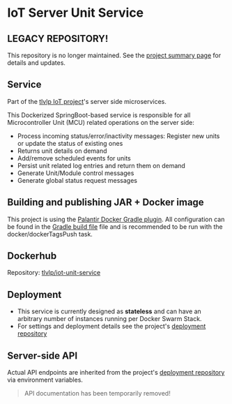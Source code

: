 # IoT Server Unit Service

## LEGACY REPOSITORY!
This repository is no longer maintained. See the [project summary page](https://github.com/tlvlp/iot-project-summary) for details and updates.

## Service
Part of the [tlvlp IoT project](https://github.com/tlvlp/iot-project-summary)'s server side microservices.

This Dockerized SpringBoot-based service is responsible for all Microcontroller Unit (MCU) related operations on the server side:
- Process incoming status/error/inactivity messages: Register new units or update the status of existing ones
- Returns unit details on demand
- Add/remove scheduled events for units
- Persist unit related log entries and return them on demand
- Generate Unit/Module control messages
- Generate global status request messages

## Building and publishing JAR + Docker image
This project is using the [Palantir Docker Gradle plugin](https://github.com/palantir/gradle-docker).
All configuration can be found in the [Gradle build file](build.gradle) file 
and is recommended to be run with the docker/dockerTagsPush task.

## Dockerhub
Repository: [tlvlp/iot-unit-service](https://cloud.docker.com/repository/docker/tlvlp/iot-unit-service)

## Deployment
- This service is currently designed as **stateless** and can have an arbitrary number of instances running per Docker Swarm Stack.
- For settings and deployment details see the project's [deployment repository](https://github.com/tlvlp/iot-server-deployment)

## Server-side API
Actual API endpoints are inherited from the project's [deployment repository](https://github.com/tlvlp/iot-server-deployment) via environment variables.


> API documentation has been temporarily removed!

